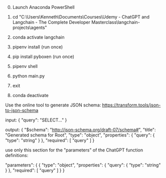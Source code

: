 0. Launch Anaconda PowerShell
   
1. cd "C:\Users\Kenneth\Documents\Courses\Udemy - ChatGPT and Langchain - The Complete Developer Masterclass\langchain-projects\agents"
2. conda activate langchain
3. pipenv install (run once)
4. pip install pyboxen (run once)
5. pipenv shell
   
6. python main.py

7.  exit
8.  conda deactivate

Use the online tool to generate JSON schema:
https://transform.tools/json-to-json-schema

input:
{
  "query": "SELECT..."
}

output:
{
  "$schema": "http://json-schema.org/draft-07/schema#",
  "title": "Generated schema for Root",
  "type": "object",
  "properties": {
    "query": {
      "type": "string"
    }
  },
  "required": [
    "query"
  ]
}

use only this section for the "parameters" of the ChatGPT function definitions:

"parameters": {
  {
    "type": "object",
    "properties": {
      "query": {
        "type": "string"
      }
    },
    "required": [
      "query"
    ]
  }
}